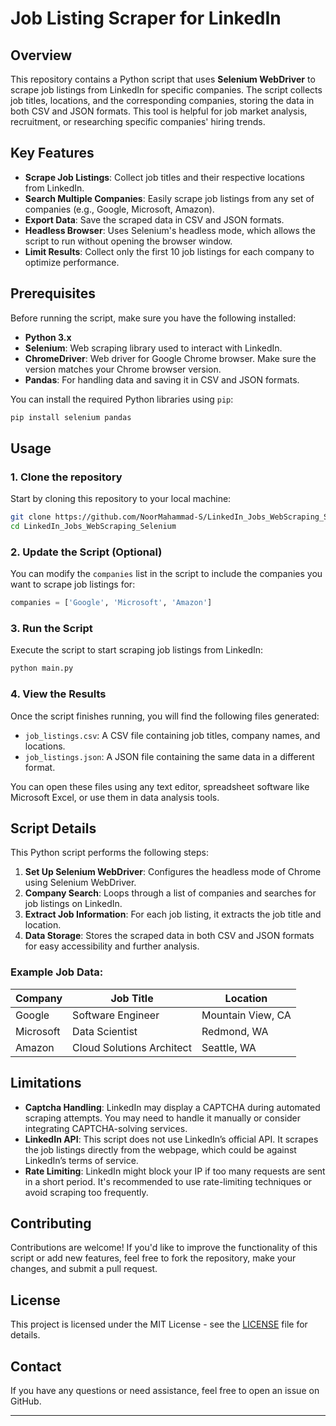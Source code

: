 # Job Listing Scraper for LinkedIn

## Overview

This repository contains a Python script that uses **Selenium WebDriver** to scrape job listings from LinkedIn for specific companies. The script collects job titles, locations, and the corresponding companies, storing the data in both CSV and JSON formats. This tool is helpful for job market analysis, recruitment, or researching specific companies' hiring trends.

## Key Features

- **Scrape Job Listings**: Collect job titles and their respective locations from LinkedIn.
- **Search Multiple Companies**: Easily scrape job listings from any set of companies (e.g., Google, Microsoft, Amazon).
- **Export Data**: Save the scraped data in CSV and JSON formats.
- **Headless Browser**: Uses Selenium's headless mode, which allows the script to run without opening the browser window.
- **Limit Results**: Collect only the first 10 job listings for each company to optimize performance.

## Prerequisites

Before running the script, make sure you have the following installed:

- **Python 3.x**
- **Selenium**: Web scraping library used to interact with LinkedIn.
- **ChromeDriver**: Web driver for Google Chrome browser. Make sure the version matches your Chrome browser version.
- **Pandas**: For handling data and saving it in CSV and JSON formats.

You can install the required Python libraries using `pip`:

```bash
pip install selenium pandas
```

## Usage

### 1. Clone the repository

Start by cloning this repository to your local machine:

```bash
git clone https://github.com/NoorMahammad-S/LinkedIn_Jobs_WebScraping_Selenium.git
cd LinkedIn_Jobs_WebScraping_Selenium
```

### 2. Update the Script (Optional)

You can modify the `companies` list in the script to include the companies you want to scrape job listings for:

```python
companies = ['Google', 'Microsoft', 'Amazon']
```

### 3. Run the Script

Execute the script to start scraping job listings from LinkedIn:

```bash
python main.py
```

### 4. View the Results

Once the script finishes running, you will find the following files generated:

- `job_listings.csv`: A CSV file containing job titles, company names, and locations.
- `job_listings.json`: A JSON file containing the same data in a different format.

You can open these files using any text editor, spreadsheet software like Microsoft Excel, or use them in data analysis tools.

## Script Details

This Python script performs the following steps:

1. **Set Up Selenium WebDriver**: Configures the headless mode of Chrome using Selenium WebDriver.
2. **Company Search**: Loops through a list of companies and searches for job listings on LinkedIn.
3. **Extract Job Information**: For each job listing, it extracts the job title and location.
4. **Data Storage**: Stores the scraped data in both CSV and JSON formats for easy accessibility and further analysis.

### Example Job Data:

| Company   | Job Title               | Location      |
|-----------|-------------------------|---------------|
| Google    | Software Engineer       | Mountain View, CA |
| Microsoft | Data Scientist          | Redmond, WA   |
| Amazon    | Cloud Solutions Architect | Seattle, WA  |

## Limitations

- **Captcha Handling**: LinkedIn may display a CAPTCHA during automated scraping attempts. You may need to handle it manually or consider integrating CAPTCHA-solving services.
- **LinkedIn API**: This script does not use LinkedIn’s official API. It scrapes the job listings directly from the webpage, which could be against LinkedIn’s terms of service.
- **Rate Limiting**: LinkedIn might block your IP if too many requests are sent in a short period. It's recommended to use rate-limiting techniques or avoid scraping too frequently.

## Contributing

Contributions are welcome! If you'd like to improve the functionality of this script or add new features, feel free to fork the repository, make your changes, and submit a pull request.

## License

This project is licensed under the MIT License - see the [LICENSE](LICENSE) file for details.

## Contact

If you have any questions or need assistance, feel free to open an issue on GitHub.

---
